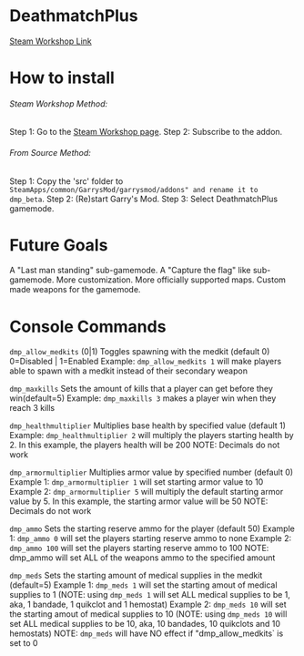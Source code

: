 # DeathmatchPlus

[Steam Workshop Link](http://steamcommunity.com/sharedfiles/filedetails/?id=899508479)

# How to install

###### Steam Workshop Method:
Step 1: Go to the [Steam Workshop page](http://steamcommunity.com/sharedfiles/filedetails/?id=899508479).
Step 2: Subscribe to the addon.

###### From Source Method:
Step 1: Copy the 'src' folder to `SteamApps/common/GarrysMod/garrysmod/addons" and rename it to dmp_beta`.
Step 2: (Re)start Garry's Mod.
Step 3: Select DeathmatchPlus gamemode.



# Future Goals

A "Last man standing" sub-gamemode.
A "Capture the flag" like sub-gamemode.
More customization.
More officially supported maps.
Custom made weapons for the gamemode.

# Console Commands

`dmp_allow_medkits` (0|1)
Toggles spawning with the medkit (default 0)
0=Disabled | 1=Enabled
Example: `dmp_allow_medkits 1` will make players able to spawn with a medkit instead of their secondary weapon

`dmp_maxkills`
Sets the amount of kills that a player can get before they win(default=5)
Example: `dmp_maxkills 3` makes a player win when they reach 3 kills

`dmp_healthmultiplier`
Multiplies base health by specified value (default 1)
Example: `dmp_healthmultiplier 2` will multiply the players starting health by 2. In this example, the players health will be 200
NOTE: Decimals do not work

`dmp_armormultiplier`
Multiplies armor value by specified number (default 0)
Example 1: `dmp_armormultiplier 1` will set starting armor value to 10
Example 2: `dmp_armormultiplier 5` will multiply the default starting armor value by 5. In this example, the starting armor value will be 50
NOTE: Decimals do not work

`dmp_ammo`
Sets the starting reserve ammo for the player (default 50)
Example 1: `dmp_ammo 0` will set the players starting reserve ammo to none
Example 2: `dmp_ammo 100` will set the players starting reserve ammo to 100
NOTE: dmp_ammo will set ALL of the weapons ammo to the specified amount

`dmp_meds`
Sets the starting amount of medical supplies in the medkit (default=5)
Example 1: `dmp_meds 1` will set the starting amout of medical supplies to 1 (NOTE: using `dmp_meds 1` will set ALL medical supplies to be 1, aka, 1 bandade, 1 quikclot and 1 hemostat)
Example 2: `dmp_meds 10` will set the starting amout of medical supplies to 10 (NOTE: using `dmp_meds 10` will set ALL medical supplies to be 10, aka, 10 bandades, 10 quikclots and 10 hemostats)
NOTE: `dmp_meds` will have NO effect if "dmp_allow_medkits` is set to 0
